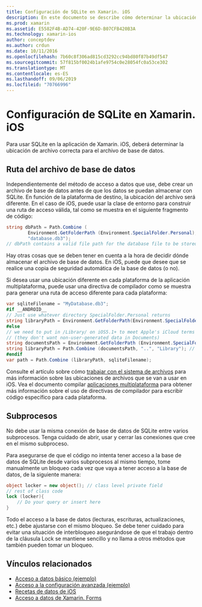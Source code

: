 ```yaml
---
title: Configuración de SQLite en Xamarin. iOS
description: En este documento se describe cómo determinar la ubicación de un archivo de base de datos SQLite en una aplicación Xamarin. iOS. Estos conceptos son relevantes independientemente del mecanismo de acceso a datos seleccionado.
ms.prod: xamarin
ms.assetid: E5582F4B-AD74-420F-9E6D-B07CFB420B3A
ms.technology: xamarin-ios
author: conceptdev
ms.author: crdun
ms.date: 10/11/2016
ms.openlocfilehash: 7b60c8f306ad815cd3292cc94bd80f87b49df547
ms.sourcegitcommit: 57f815bf0024b1afe9754c0e28054fc0a53ce302
ms.translationtype: MT
ms.contentlocale: es-ES
ms.lasthandoff: 09/06/2019
ms.locfileid: "70766996"
---
```

# <a name="configuring-sqlite-in-xamarinios"></a>Configuración de SQLite en Xamarin. iOS

Para usar SQLite en la aplicación de Xamarin. iOS, deberá determinar la ubicación de archivo correcta para el archivo de base de datos.

## <a name="database-file-path"></a>Ruta del archivo de base de datos

Independientemente del método de acceso a datos que use, debe crear un archivo de base de datos antes de que los datos se puedan almacenar con SQLite. En función de la plataforma de destino, la ubicación del archivo será diferente. En el caso de iOS, puede usar la clase de entorno para construir una ruta de acceso válida, tal como se muestra en el siguiente fragmento de código:

```csharp
string dbPath = Path.Combine (
        Environment.GetFolderPath (Environment.SpecialFolder.Personal),
        "database.db3");
// dbPath contains a valid file path for the database file to be stored
```

Hay otras cosas que se deben tener en cuenta a la hora de decidir dónde almacenar el archivo de base de datos. En iOS, puede que desee que se realice una copia de seguridad automática de la base de datos (o no).

Si desea usar una ubicación diferente en cada plataforma de la aplicación multiplataforma, puede usar una directiva de compilador como se muestra para generar una ruta de acceso diferente para cada plataforma:

```csharp
var sqliteFilename = "MyDatabase.db3";
#if __ANDROID__
// Just use whatever directory SpecialFolder.Personal returns
string libraryPath = Environment.GetFolderPath(Environment.SpecialFolder.Personal); ;
#else
// we need to put in /Library/ on iOS5.1+ to meet Apple's iCloud terms
// (they don't want non-user-generated data in Documents)
string documentsPath = Environment.GetFolderPath (Environment.SpecialFolder.Personal); // Documents folder
string libraryPath = Path.Combine (documentsPath, "..", "Library"); // Library folder instead
#endif
var path = Path.Combine (libraryPath, sqliteFilename);
```

Consulte el artículo sobre cómo [trabajar con el sistema de archivos](~/ios/app-fundamentals/file-system.md) para más información sobre las ubicaciones de archivos que se van a usar en iOS. Vea el documento compilar [aplicaciones multiplataforma](~/cross-platform/app-fundamentals/building-cross-platform-applications/index.md) para obtener más información sobre el uso de directivas de compilador para escribir código específico para cada plataforma.

## <a name="threading"></a>Subprocesos

No debe usar la misma conexión de base de datos de SQLite entre varios subprocesos. Tenga cuidado de abrir, usar y cerrar las conexiones que cree en el mismo subproceso.

Para asegurarse de que el código no intenta tener acceso a la base de datos de SQLite desde varios subprocesos al mismo tiempo, tome manualmente un bloqueo cada vez que vaya a tener acceso a la base de datos, de la siguiente manera:

```csharp
object locker = new object(); // class level private field
// rest of class code
lock (locker){
    // Do your query or insert here
}
```

Todo el acceso a la base de datos (lecturas, escrituras, actualizaciones, etc.) debe ajustarse con el mismo bloqueo. Se debe tener cuidado para evitar una situación de interbloqueo asegurándose de que el trabajo dentro de la cláusula Lock se mantiene sencillo y no llama a otros métodos que también pueden tomar un bloqueo.

## <a name="related-links"></a>Vínculos relacionados

- [Acceso a datos básico (ejemplo)](https://github.com/xamarin/mobile-samples/tree/master/DataAccess/Basic)
- [Acceso a la configuración avanzada (ejemplo)](https://github.com/xamarin/mobile-samples/tree/master/DataAccess/Advanced)
- [Recetas de datos de iOS](https://github.com/xamarin/recipes/tree/master/Recipes/ios/data/sqlite)
- [Acceso a datos de Xamarin. Forms](~/xamarin-forms/data-cloud/data/databases.md)

